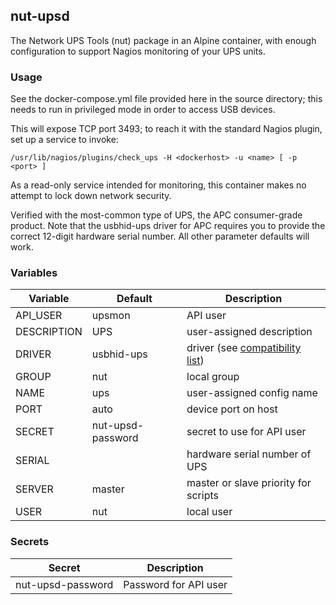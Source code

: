 ## nut-upsd

The Network UPS Tools (nut) package in an Alpine container, with enough configuration to support Nagios monitoring of your UPS units.

### Usage

See the docker-compose.yml file provided here in the source directory; this needs to run in privileged mode in order to access USB devices.

This will expose TCP port 3493; to reach it with the standard Nagios plugin, set up a service to invoke:

```
/usr/lib/nagios/plugins/check_ups -H <dockerhost> -u <name> [ -p <port> ]
```

As a read-only service intended for monitoring, this container makes no attempt to lock down network security.

Verified with the most-common type of UPS, the APC consumer-grade product. Note that the usbhid-ups driver for APC requires you to provide the correct 12-digit hardware serial number. All other parameter defaults will work.

### Variables

Variable | Default | Description |
-------- | ------- | ----------- |
API_USER | upsmon| API user
DESCRIPTION | UPS | user-assigned description
DRIVER | usbhid-ups | driver (see [compatibility list](http://networkupstools.org/stable-hcl.html))
GROUP | nut | local group
NAME | ups | user-assigned config name
PORT | auto | device port on host
SECRET | nut-upsd-password | secret to use for API user
SERIAL | | hardware serial number of UPS
SERVER | master | master or slave priority for scripts
USER | nut | local user

### Secrets

| Secret | Description |
| ------ | ----------- |
| nut-upsd-password | Password for API user |
